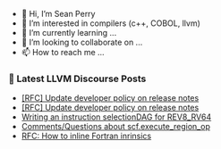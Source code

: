 - 👋 Hi, I’m Sean Perry
- 👀 I’m interested in compilers (c++, COBOL, llvm)
- 🌱 I’m currently learning ...
- 💞️ I’m looking to collaborate on ...
- 📫 How to reach me ...

<!---
s66perry/s66perry is a ✨ special ✨ repository because its `README.md` (this file) appears on your GitHub profile.
You can click the Preview link to take a look at your changes.
--->
### 📕 Latest LLVM Discourse Posts

<!-- DISCOURSE-LLVM:START -->
- [[RFC] Update developer policy on release notes](https://discourse.llvm.org/t/rfc-update-developer-policy-on-release-notes/61856#post_7)
- [[RFC] Update developer policy on release notes](https://discourse.llvm.org/t/rfc-update-developer-policy-on-release-notes/61856#post_6)
- [Writing an instruction selectionDAG for REV8_RV64](https://discourse.llvm.org/t/writing-an-instruction-selectiondag-for-rev8-rv64/61847#post_6)
- [Comments/Questions about scf.execute_region_op](https://discourse.llvm.org/t/comments-questions-about-scf-execute-region-op/61873#post_2)
- [RFC: How to inline Fortran inrinsics](https://discourse.llvm.org/t/rfc-how-to-inline-fortran-inrinsics/61761#post_3)
<!-- DISCOURSE-LLVM:END -->
